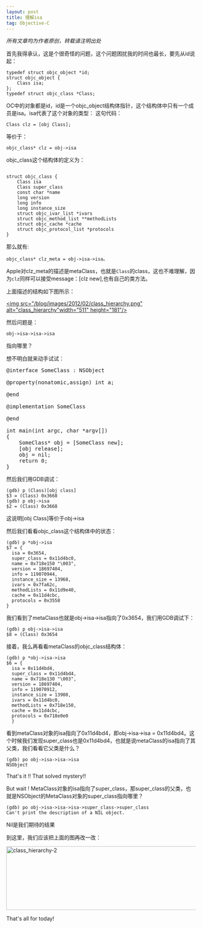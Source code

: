 ```yaml
---
layout: post
title: 理解isa
tag: Objective-C
---
```


<em>所有文章均为作者原创，转载请注明出处</em>

首先我得承认，这是个很奇怪的问题，这个问题困扰我的时间也最长，要先从id说起：

```objc
typedef struct objc_object *id;
struct objc_object {
    Class isa;
};
typedef struct objc_class *Class;

```

OC中的对象都是id，id是一个objc_object结构体指针，这个结构体中只有一个成员是isa。isa代表了这个对象的类型：
这句代码：

```
Class clz = [obj Class];
```

等价于：

```
objc_class* clz = obj->isa

```

objc_class这个结构体的定义为：

```objc

struct objc_class {
    Class isa  
    Class super_class                                       
    const char *name                                        
    long version                                           
    long info                                               
    long instance_size                                    
    struct objc_ivar_list *ivars                         
    struct objc_method_list **methodLists                  
    struct objc_cache *cache                             
    struct objc_protocol_list *protocols                   
} 
```

那么就有:

```
objc_class* clz_meta = obj->isa->isa。
```

Apple对clz_meta的描述是metaClass，也就是`Class`的class，这也不难理解，因为`clz`同样可以接受message：[clz new],也有自己的类方法。

上面描述的结构如下图所示：

<a href="/blog/images/2012/02/class_hierarchy.png"><img src="/blog/images/2012/02/class_hierarchy.png" alt="class_hierarchy"width="511" height="181"/></a>

然后问题是：

```
obj->isa->isa->isa
```

指向哪里？

想不明白就来动手试试：
 
<pre class="theme:tomorrow-night lang:objc decode:true " >@interface SomeClass : NSObject

@property(nonatomic,assign) int a;

@end

@implementation SomeClass

@end

int main(int argc, char *argv[])
{
    SomeClass* obj = [SomeClass new];    
    [obj release];
    obj = nil;
    return 0;
}</pre> 

然后我们用GDB调试：

```
(gdb) p (Class)[obj class]
$3 = (Class) 0x3668
(gdb) p obj->isa
$2 = (Class) 0x3668

```

这说明[obj Class]等价于obj->isa

然后我们看看objc_class这个结构体中的状态：

```
(gdb) p *obj->isa
$7 = {
  isa = 0x3654, 
  super_class = 0x11d4bc0, 
  name = 0x718e150 "\003", 
  version = 18697404, 
  info = 119070944, 
  instance_size = 13968, 
  ivars = 0x7fa62c, 
  methodLists = 0x11d9e40, 
  cache = 0x11d4cbc, 
  protocols = 0x3558
}
```

我们看到了metaClass也就是obj->isa->isa指向了0x3654，我们用GDB调试下：

```
(gdb) p obj->isa->isa
$8 = (Class) 0x3654
```

接着，我么再看看metaClass的objc_class结构体：

```
(gdb) p *obj->isa->isa
$6 = {
  isa = 0x11d4bd4, 
  super_class = 0x11d4bd4, 
  name = 0x718e130 "\003", 
  version = 18697404, 
  info = 119070912, 
  instance_size = 13908, 
  ivars = 0x11d4bc0, 
  methodLists = 0x718e150, 
  cache = 0x11d4cbc, 
  protocols = 0x718e0e0
  }
```

看到metaClass对象的isa指向了0x11d4bd4，即obj->isa->isa = 0x11d4bd4。这个时候我们发现super_class也是0x11d4bd4，也就是说metaClass的isa指向了其父类，我们看看它父类是什么？

```
(gdb) po obj->isa->isa->isa
NSObject
```

That's it !! That solved mystery!!

But wait ! MetaClass对象的isa指向了super_class，那super_class的父类，也就是NSObject的MetaClass对象的super_class指向哪里？

```
(gdb) po obj->isa->isa->isa->super_class->super_class
Can't print the description of a NIL object.

```

Nil是我们期待的结果

到这里，我们应该把上面的图再改一改：

<a href="/blog/images/2012/02/class_hierarchy-2.png"><img src="/blog/images/2012/02/class_hierarchy-2.png" alt="class_hierarchy-2" width="525" height="169"/></a>

That's all for today!

